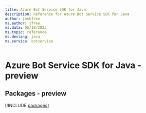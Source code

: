 ```yaml
---
title: Azure Bot Service SDK for Java
description: Reference for Azure Bot Service SDK for Java
author: joshfree
ms.author: jfree
ms.data: 05/19/2023
ms.topic: reference
ms.devlang: java
ms.service: botservice
---
```

# Azure Bot Service SDK for Java - preview
## Packages - preview
[!INCLUDE [packages](bot-service-index.md)]